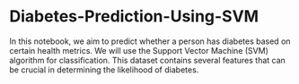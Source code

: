 # Diabetes-Prediction-Using-SVM
In this notebook, we aim to predict whether a person has diabetes based on certain health metrics. We will use the Support Vector Machine (SVM) algorithm for classification. This dataset contains several features that can be crucial in determining the likelihood of diabetes.
